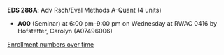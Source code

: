 **EDS 288A**: Adv Rsch/Eval Methods A-Quant (4 units)

- **A00** (Seminar) at 6:00 pm–9:00 pm on Wednesday at RWAC 0416 by Hofstetter, Carolyn (A07496006)

[Enrollment numbers over time](./EDS288A.tsv)
